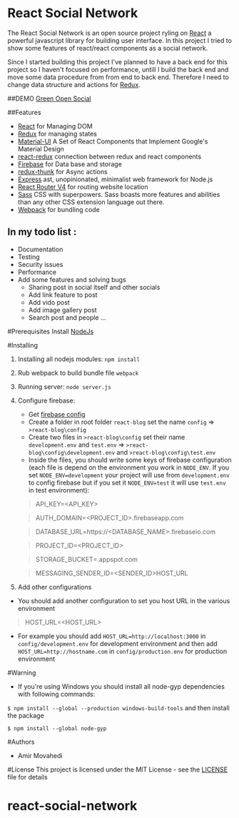  # React Social Network
The React Social Network is an open source project ryling on [React](https://facebook.github.io/react/docs/hello-world.html) a powerful javascript library for building user interface. In this project I tried to show some features of react/react components as a social network.

Since I started building this project I've planned to have a back end for this project so I haven't focused on performance, untill I build the back end and move some data procedure from from end to back end. Therefore I need to change data structure and actions for [Redux](http://redux.js.org/).

 ##DEMO
  [Green Open Social](http://greensocial.herokuapp.com)

 ##Features
  * [React](https://facebook.github.io/react/docs/hello-world.html) for Managing DOM
  * [Redux](http://redux.js.org/) for managing states
  * [Material-UI](http://www.material-ui.com/#/) A Set of React Components that Implement Google's Material Design
  * [react-redux](https://github.com/reactjs/react-redux) connection between redux and react components
  * [Firebase](https://firebase.google.com/) for Data base and storage
  * [redux-thunk](https://github.com/gaearon/redux-thunk) for Async actions
  * [Express](https://expressjs.com/) ast, unopinionated, minimalist web framework for Node.js
  * [React Router V4](https://github.com/ReactTraining/react-router) for routing website location
  * [Sass](http://sass-lang.com/) CSS with superpowers. Sass boasts more features and abilities than any other CSS extension language out there.
  * [Webpack](https://webpack.js.org/) for bundling code

## In my todo list :
  * Documentation
  * Testing
  * Security issues
  * Performance
  * Add some features and solving bugs
    * Sharing post in social itself and other socials
    * Add link feature to post
    * Add vido post
    * Add image gallery post
    * Search post and people
    ...


 #Prerequisites
 Install [NodeJs](https://nodejs.org/en/)

 #Installing
 1. Installing all nodejs modules:
  `npm install`
 2. Rub webpack to build bundle file
  `webpack`
 3. Running server:
  `node server.js`
 4. Configure firebase:
    - Get [firebase config](https://firebase.google.com/docs/web/setup)
    - Create a folder in root folder `react-blog` set the name `config` => `>react-blog\config`
    - Create two files in `>react-blog\config` set their name `development.env` and `test.env` => `>react-blog\config\development.env` and `>react-blog\config\test.env`
    - Inside the files, you should write some keys of firebase configuration (each file is depend on the environment you work in `NODE_ENV`. If you set `NODE_ENV=development` your project will use from `development.env` to config firebase but if you set it `NODE_ENV=test` it will use `test.env` in test environment):


    >API_KEY=<API_KEY>

    >AUTH_DOMAIN=<PROJECT_ID>.firebaseapp.com

    >DATABASE_URL=https://<DATABASE_NAME>.firebaseio.com

    >PROJECT_ID=<PROJECT_ID>

    >STORAGE_BUCKET=<BUCKET>.appspot.com

    >MESSAGING_SENDER_ID=<SENDER_ID>HOST_URL

 5. Add other configurations
  - You should add another configuration to set you host URL in the various environment

  >HOST_URL=<HOST_URL>

  - For example you should add `HOST_URL=http://localhost:3000` in `config/development.env` for development environment  and then add `HOST_URL=http://hostname.com` in `config/production.env` for production environment

 #Warning
 - If you're using Windows you should install all node-gyp dependencies with following commands:

`$ npm install --global --production windows-build-tools`
and then install the package

`$ npm install --global node-gyp`

 #Authors
  - Amir Movahedi

 #License
This project is licensed under the MIT License - see the [LICENSE](LICENSE) file for details
# react-social-network
